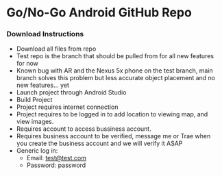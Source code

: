 # Go/No-Go Android GitHub Repo

### Download Instructions

* Download all files from repo
* Test repo is the branch that should be pulled from for all new features for now
* Known bug with AR and the Nexus 5x phone on the test branch, main branch solves this problem but less accurate object placement and no new features… yet
* Launch project through Android Studio
* Build Project
* Project requires internet connection
* Project requires to be logged in to add location to viewing map, and view images.
* Requires account to access bussiness account.
* Requires business account to be verified, message me or Trae when you create the business account and we will verify it ASAP
* Generic log in:
  * Email: <test@test.com>
  * Password: password
